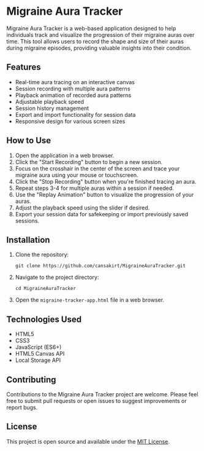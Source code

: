 # Migraine Aura Tracker

Migraine Aura Tracker is a web-based application designed to help individuals track and visualize the progression of their migraine auras over time. This tool allows users to record the shape and size of their auras during migraine episodes, providing valuable insights into their condition.

## Features

- Real-time aura tracing on an interactive canvas
- Session recording with multiple aura patterns
- Playback animation of recorded aura patterns
- Adjustable playback speed
- Session history management
- Export and import functionality for session data
- Responsive design for various screen sizes

## How to Use

1. Open the application in a web browser.
2. Click the "Start Recording" button to begin a new session.
3. Focus on the crosshair in the center of the screen and trace your migraine aura using your mouse or touchscreen.
4. Click the "Stop Recording" button when you're finished tracing an aura.
5. Repeat steps 3-4 for multiple auras within a session if needed.
6. Use the "Replay Animation" button to visualize the progression of your auras.
7. Adjust the playback speed using the slider if desired.
8. Export your session data for safekeeping or import previously saved sessions.

## Installation

1. Clone the repository:
   ```
   git clone https://github.com/cansakirt/MigraineAuraTracker.git
   ```
2. Navigate to the project directory:
   ```
   cd MigraineAuraTracker
   ```
3. Open the `migraine-tracker-app.html` file in a web browser.

## Technologies Used

- HTML5
- CSS3
- JavaScript (ES6+)
- HTML5 Canvas API
- Local Storage API

## Contributing

Contributions to the Migraine Aura Tracker project are welcome. Please feel free to submit pull requests or open issues to suggest improvements or report bugs.

## License

This project is open source and available under the [MIT License](LICENSE).
